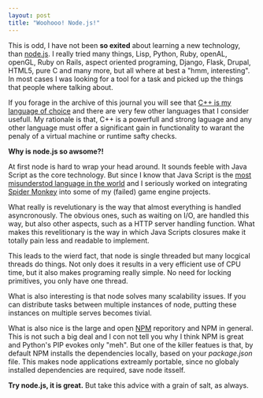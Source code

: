 ```yaml
---
layout: post
title: "Woohooo! Node.js!"
---
```


This is odd, I have not been **so exited** about learning a new technology,
than [node.js]. I really tried many things, Lisp, Python, Ruby, openAL, 
openGL, Ruby on Rails, aspect oriented programing, Django, Flask, Drupal, HTML5, 
pure C and many more, but all where at best a "hmm, interesting". In most cases
I was looking for a tool for a task and picked up the things that people where 
talking about.

If you forage in the archive of this journal you will see that 
[C++ is my language of choice][1] and there are very few other languages
that I consider usefull. My rationale is that, C++ is a powerfull and strong
laguage and any other language must offer a significant gain in functionality
to warant the penaly of a virtual machine or runtime safty checks. 

**Why is node.js so awsome?!**

<!--more-->

At first node is hard to wrap your head around. It sounds feeble with 
Java Script as the core technology. But since I know that Java Script
is the [most misunderstod language in the world][2] and I seriously worked
on integrating [Spider Monkey] into some of my (failed) game engine projects.

What really is revelutionary is the way that almost everything is handled
asyncronously. The obvious ones, such as waiting on I/O, are handled this way,
but also other aspects, such as a HTTP server handling function. What makes this
revelitionary is the way in which Java Scripts closures make it totally
pain less and readable to implement.

This leads to the wierd fact, that node is single threaded but many locgical 
threads do things. Not only does it results in a very efficient use of CPU time,
but it also makes programing really simple. No need for locking primitives,
you only have one thread. 

What is also interesting is that node solves many scalability issues. If you 
can distribute tasks between multiple instances of node, putting these instances
on multiple serves becomes tivial. 

What is also nice is the large and open [NPM] reporitory and NPM in general. 
This is not such a big deal and I con not tell you why I think NPM is great and 
Python's PIP evokes only "meh". But one of the killer featues is that, by default
NPM installs the dependencies locally, based on your *package.json* file. This 
makes node applications extreamly portable, since no globaly installed 
dependencies are required, save node itsself.

**Try node.js, it is great.** But take this advice with a grain of salt, as always.

[node.js]: http://nodejs.org/
[1]: /2011/02/26/cpp-rocks.html
[2]: http://javascript.crockford.com/popular.html
[Spider Monkey]: http://developer.mozilla.org/en-US/docs/SpiderMonkey
[NPM]: htt://npmjs.org